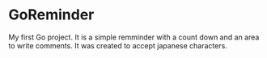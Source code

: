 # GoReminder

My first Go project. It is a simple remminder with a count down and an area to write comments. It was created to accept japanese characters.

